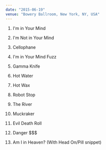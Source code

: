 ```yaml
---
date: "2015-06-19"
venue: "Bowery Ballroom, New York, NY, USA"
---
```


 1. I'm in Your Mind

 2. I'm Not in Your Mind

 3. Cellophane

 4. I'm in Your Mind Fuzz

 5. Gamma Knife

 6. Hot Water

 7. Hot Wax

 8. Robot Stop

 9. The River

10. Muckraker

11. Evil Death Roll

12. Danger $$$

13. Am I in Heaven?
    (With Head On/Pill snippet)


